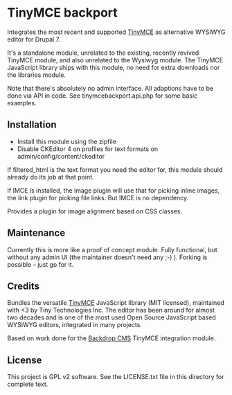 # TinyMCE backport

Integrates the most recent and supported [TinyMCE](https://www.tiny.cloud/)
 as alternative WYSIWYG editor for Drupal 7.

It's a standalone module, unrelated to the existing, recently revived TinyMCE
 module, and also unrelated to the Wysiwyg module.
The TinyMCE JavaScript library ships with this module, no need for extra
downloads nor the libraries module.

Note that there's absolutely no admin interface. All adaptions have to be
done via API in code. See tinymcebackport.api.php for some basic examples.

## Installation

- Install this module using the zipfile
- Disable CKEditor 4 on profiles for text formats on admin/config/content/ckeditor

If filtered_html is the text format you need the editor for, this module
should already do its job at that point.

If IMCE is installed, the image plugin will use that for picking inline
images, the link plugin for picking file links. But IMCE is no dependency.

Provides a plugin for image alignment based on CSS classes.

## Maintenance

Currently this is more like a proof of concept module. Fully functional, but
without any admin UI (the maintainer doesn't need any ;-) ).
Forking is possible – just go for it.

## Credits

Bundles the versatile [TinyMCE](https://www.tiny.cloud/) JavaScript library
(MIT licensed), maintained with <3 by Tiny Technologies Inc. The editor has
been around for almost two decades and is one of the most used Open Source
JavaScript based WYSIWYG editors, integrated in many projects.

Based on work done for the [Backdrop CMS](https://backdropcms.org/)
TinyMCE integration module.

## License

This project is GPL v2 software. See the LICENSE.txt file in this directory for complete text.
